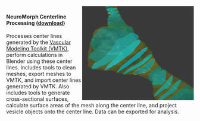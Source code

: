 <img src="centerline_crosssections.png" width="300" align="right">

#### NeuroMorph Centerline Processing   ([download](http://raw.githubusercontent.com/ajorstad/NeuroMorph/master/NeuroMorph_CenterLines_CrossSections/NeuroMorph_Centerline_Processing.py))

Processes center lines generated by the [Vascular Modeling Toolkit (VMTK)](http://www.vmtk.org/tutorials/Centerlines.html), perform calculations in Blender using these center lines. Includes tools to clean meshes, export meshes to VMTK, and import center lines generated by VMTK. Also includes tools to generate cross-sectional surfaces, calculate surface areas of the mesh along the center line, and project vesicle objects onto the center line. Data can be exported for analysis.
